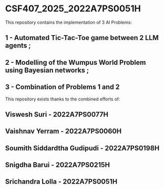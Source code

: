 # CSF407_2025_2022A7PS0051H
This repository contains the implementation of 3 AI Problems: 
## 1 - Automated Tic-Tac-Toe game between 2 LLM agents ; 
## 2 - Modelling of the Wumpus World Problem using Bayesian networks ; 
## 3 - Combination of Problems 1 and 2

This repository exists thanks to the combined efforts of:
## Viswesh Suri - 2022A7PS0077H
## Vaishnav Yerram - 2022A7PS0060H
## Soumith Siddardtha Gudipudi - 2022A7PS0198H
## Snigdha Barui - 2022A7PS0215H
## Srichandra Lolla - 2022A7PS0051H